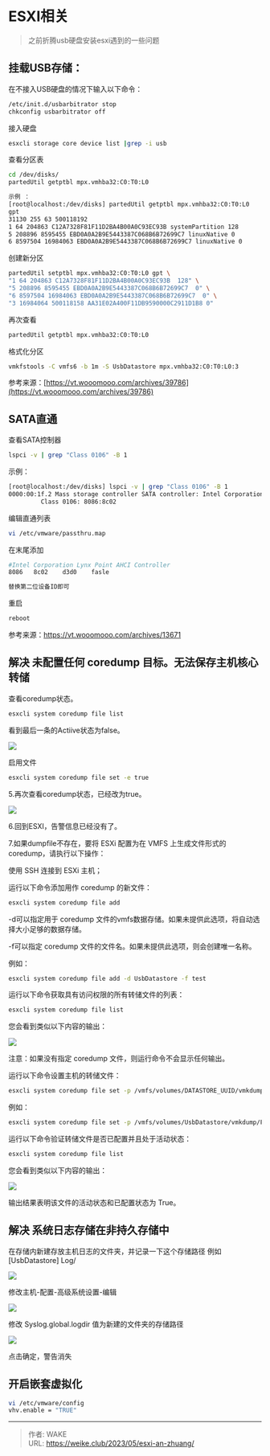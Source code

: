 # ESXI相关


> 之前折腾usb硬盘安装esxi遇到的一些问题
<!--more-->

## 挂载USB存储：

在不接入USB硬盘的情况下输入以下命令：

```bash
/etc/init.d/usbarbitrator stop
chkconfig usbarbitrator off
```

接入硬盘

```bash
esxcli storage core device list |grep -i usb
```

查看分区表

```bash
cd /dev/disks/
partedUtil getptbl mpx.vmhba32:C0:T0:L0

示例 ：
[root@localhost:/dev/disks] partedUtil getptbl mpx.vmhba32:C0:T0:L0 
gpt 
31130 255 63 500118192 
1 64 204863 C12A7328F81F11D2BA4B00A0C93EC93B systemPartition 128 
5 208896 8595455 EBD0A0A2B9E5443387C068B6B72699C7 linuxNative 0 
6 8597504 16984063 EBD0A0A2B9E5443387C068B6B72699C7 linuxNative 0
```

创建新分区

```bash
partedUtil setptbl mpx.vmhba32:C0:T0:L0 gpt \
"1 64 204863 C12A7328F81F11D2BA4B00A0C93EC93B  128" \
"5 208896 8595455 EBD0A0A2B9E5443387C068B6B72699C7  0" \
"6 8597504 16984063 EBD0A0A2B9E5443387C068B6B72699C7  0" \
"3 16984064 500118158 AA31E02A400F11DB9590000C2911D1B8 0"
```

再次查看

```bash
partedUtil getptbl mpx.vmhba32:C0:T0:L0
```

格式化分区

```bash
vmkfstools -C vmfs6 -b 1m -S UsbDatastore mpx.vmhba32:C0:T0:L0:3
```

参考来源：[https://vt.wooomooo.com/archives/39786](https://vt.wooomooo.com/archives/39786)

## SATA直通

查看SATA控制器

```bash
lspci -v | grep "Class 0106" -B 1
```

示例：

```bash
[root@localhost:/dev/disks] lspci -v | grep "Class 0106" -B 1 
0000:00:1f.2 Mass storage controller SATA controller: Intel Corporation Lynx Point AHCI Controller [vmhba0] 
         Class 0106: 8086:8c02
```

编辑直通列表

```bash
vi /etc/vmware/passthru.map
```

在末尾添加

```bash
#Intel Corporation Lynx Point AHCI Controller
8086   8c02    d3d0    fasle

替换第二位设备ID即可
```

重启

```bash
reboot
```

参考来源：https://vt.wooomooo.com/archives/13671

## 解决 未配置任何 coredump 目标。无法保存主机核心转储

查看coredump状态。

```bash
esxcli system coredump file list 
```

看到最后一条的Actiive状态为false。

![](/post-images/1683023840294.jpeg)

启用文件

```bash
esxcli system coredump file set -e true
```

5.再次查看coredump状态，已经改为true。

![](/post-images/1683023882209.jpeg)

6.回到ESXI，告警信息已经没有了。

7.如果dumpfile不存在，要将 ESXi 配置为在 VMFS 上生成文件形式的 coredump，请执行以下操作：

使用 SSH 连接到 ESXi 主机；

运行以下命令添加用作 coredump 的新文件：

```bash
esxcli system coredump file add
```

-d可以指定用于 coredump 文件的vmfs数据存储。如果未提供此选项，将自动选择大小足够的数据存储。

-f可以指定 coredump 文件的文件名。如果未提供此选项，则会创建唯一名称。

例如：

```bash
esxcli system coredump file add -d UsbDatastore -f test
```

运行以下命令获取具有访问权限的所有转储文件的列表：

```bash
esxcli system coredump file list
```

您会看到类似以下内容的输出：

![](/post-images/1683023905292.jpeg)

注意：如果没有指定 coredump 文件，则运行命令不会显示任何输出。

运行以下命令设置主机的转储文件：

```bash
esxcli system coredump file set -p /vmfs/volumes/DATASTORE_UUID/vmkdump/FILENAME
```

例如：

```bash
esxcli system coredump file set -p /vmfs/volumes/UsbDatastore/vmkdump/FCE0EAC0-D837-11DD-8EAD-F832E4BE8554.dumpfile
```

运行以下命令验证转储文件是否已配置并且处于活动状态：

```bash
esxcli system coredump file list
```

您会看到类似以下内容的输出：

![](/post-images/1683023905292.jpeg)

输出结果表明该文件的活动状态和已配置状态为 True。

## 解决 系统日志存储在非持久存储中

在存储内新建存放主机日志的文件夹，并记录一下这个存储路径
例如 [UsbDatastore] Log/

![](/post-images/1683024020085.jpeg)

修改主机-配置-高级系统设置-编辑

![](/post-images/1683024042115.jpeg)

修改 Syslog.global.logdir 值为新建的文件夹的存储路径

![](/post-images/1683024066033.jpeg)

点击确定，警告消失

## 开启嵌套虚拟化

```bash
vi /etc/vmware/config
vhv.enable = "TRUE"
```

---

> 作者: WAKE  
> URL: https://weike.club/2023/05/esxi-an-zhuang/  

